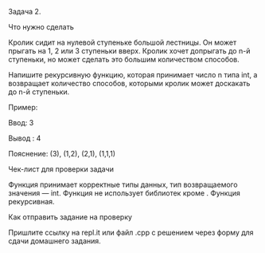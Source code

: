 Задача 2.

Что нужно сделать

Кролик сидит на нулевой ступеньке большой лестницы. Он может прыгать на 1, 2 или 3 ступеньки вверх. Кролик хочет допрыгать до n-й ступеньки, но может сделать это большим количеством способов.

Напишите рекурсивную функцию, которая принимает число n типа int, а возвращает количество способов, которыми кролик может доскакать до n-й ступеньки.

Пример:

Ввод: 3

Вывод : 4

Пояснение: (3), (1,2), (2,1), (1,1,1)



Чек-лист для проверки задачи

Функция принимает корректные типы данных, тип возвращаемого значения —  int.
Функция не использует библиотек кроме <iostream>.
Функция рекурсивная.


Как отправить задание на проверку

Пришлите ссылку на repl.it или файл .срр с решением через форму для сдачи домашнего задания.